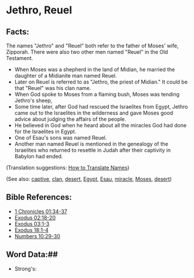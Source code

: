 # Jethro, Reuel #

## Facts: ##

The names "Jethro" and "Reuel" both refer to the father of Moses' wife, Zipporah. There were also two other men named "Reuel" in the Old Testament.

* When Moses was a shepherd in the land of Midian, he married the daughter of a Midianite man named Reuel.
* Later on Reuel is referred to as "Jethro, the priest of Midian."  It could be that "Reuel" was his clan name.
* When God spoke to Moses from a flaming bush, Moses was tending Jethro's sheep, 
* Some time later, after God had rescued the Israelites from Egypt, Jethro came out to the Israelites in the wilderness and gave Moses good advice about judging the affairs of the people.
* He believed in God when he heard about all the miracles God had done for the Israelites in Egypt.
* One of Esau's sons was named Reuel.
* Another man named Reuel is mentioned in the genealogy of the Israelites who returned to resettle in Judah after their captivity in Babylon had ended. 

(Translation suggestions: [How to Translate Names](rc://en/ta/man/translate/translate-names))

(See also: [captive](../other/captive.md), [clan](../other/clan.md), [desert](../other/desert.md), [Egypt](../other/egypt.md), [Esau](../other/esau.md), [miracle](../kt/miracle.md), [Moses](../other/moses.md), [desert](../other/desert.md))

## Bible References: ##

* [1 Chronicles 01:34-37](rc://en/tn/help/1ch/01/34)
* [Exodus 02:18-20](rc://en/tn/help/exo/02/18)
* [Exodus 03:1-3](rc://en/tn/help/exo/03/01)
* [Exodus 18:1-4](rc://en/tn/help/exo/18/01)
* [Numbers 10:29-30](rc://en/tn/help/num/10/29)

## Word Data:##

* Strong's: 

